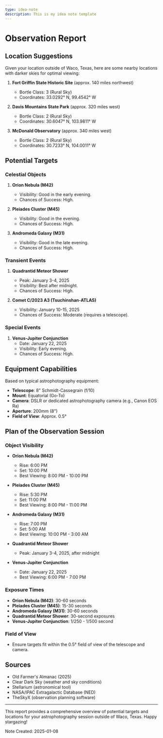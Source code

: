 ```yaml
---
type: idea-note
description: This is my idea note template
---
```


# Observation Report

## Location Suggestions

Given your location outside of Waco, Texas, here are some nearby locations with darker skies for optimal viewing:

1. **Fort Griffin State Historic Site** (approx. 140 miles northwest)
   - Bortle Class: 3 (Rural Sky)
   - Coordinates: 33.0292° N, 99.4542° W

2. **Davis Mountains State Park** (approx. 320 miles west)
   - Bortle Class: 2 (Rural Sky)
   - Coordinates: 30.6047° N, 103.9811° W

3. **McDonald Observatory** (approx. 340 miles west)
   - Bortle Class: 2 (Rural Sky)
   - Coordinates: 30.7233° N, 104.0011° W

## Potential Targets

### Celestial Objects

1. **Orion Nebula (M42)**
   - Visibility: Good in the early evening.
   - Chances of Success: High.

2. **Pleiades Cluster (M45)**
   - Visibility: Good in the evening.
   - Chances of Success: High.

3. **Andromeda Galaxy (M31)**
   - Visibility: Good in the late evening.
   - Chances of Success: High.

### Transient Events

1. **Quadrantid Meteor Shower**
   - Peak: January 3-4, 2025
   - Visibility: Best after midnight.
   - Chances of Success: High.

2. **Comet C/2023 A3 (Tsuchinshan-ATLAS)**
   - Visibility: January 10-15, 2025
   - Chances of Success: Moderate (requires a telescope).

### Special Events

1. **Venus-Jupiter Conjunction**
   - Date: January 22, 2025
   - Visibility: Early evening.
   - Chances of Success: High.

## Equipment Capabilities

Based on typical astrophotography equipment:

- **Telescope**: 8" Schmidt-Cassegrain (f/10)
- **Mount**: Equatorial (Go-To)
- **Camera**: DSLR or dedicated astrophotography camera (e.g., Canon EOS Ra)
- **Aperture**: 200mm (8")
- **Field of View**: Approx. 0.5°

## Plan of the Observation Session

### Object Visibility

- **Orion Nebula (M42)**
  - Rise: 6:00 PM
  - Set: 10:00 PM
  - Best Viewing: 8:00 PM - 10:00 PM

- **Pleiades Cluster (M45)**
  - Rise: 5:30 PM
  - Set: 11:00 PM
  - Best Viewing: 8:00 PM - 11:00 PM

- **Andromeda Galaxy (M31)**
  - Rise: 7:00 PM
  - Set: 5:00 AM
  - Best Viewing: 10:00 PM - 3:00 AM

- **Quadrantid Meteor Shower**
  - Peak: January 3-4, 2025, after midnight

- **Venus-Jupiter Conjunction**
  - Date: January 22, 2025
  - Best Viewing: 6:00 PM - 7:00 PM

### Exposure Times

- **Orion Nebula (M42)**: 30-60 seconds
- **Pleiades Cluster (M45)**: 15-30 seconds
- **Andromeda Galaxy (M31)**: 30-60 seconds
- **Quadrantid Meteor Shower**: 30-second exposures
- **Venus-Jupiter Conjunction**: 1/250 - 1/500 second

### Field of View

- Ensure targets fit within the 0.5° field of view of the telescope and camera.

## Sources

- Old Farmer's Almanac (2025)
- Clear Dark Sky (weather and sky conditions)
- Stellarium (astronomical tool)
- NASA/IPAC Extragalactic Database (NED)
- TheSkyX (observation planning software)

---

This report provides a comprehensive overview of potential targets and locations for your astrophotography session outside of Waco, Texas. Happy stargazing!

Note Created: 2025-01-08
